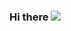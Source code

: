 ### Hi there ![](Hi.gif=250*250 )

<!--
**Avinash-Gahlowt/Avinash-Gahlowt** is a ✨ _special_ ✨ repository because its `README.md` (this file) appears on your GitHub profile.

Here are some ideas to get you started:

- 🔭 I’m currently working on ...
- 🌱 I’m currently learning ... OOPs
- 👯 I’m looking to collaborate on Web Dev
- 🤔 I’m looking for help with README.md 
- 💬 Ask me about ... 
- 📫 How to reach me: [LinkedIn !] (https://www.linkedin.com/in/avinash-singh-gahlowt-7539661a0/) 
- 😄 Pronouns: ...
- ⚡ Fun fact: ...
-->
